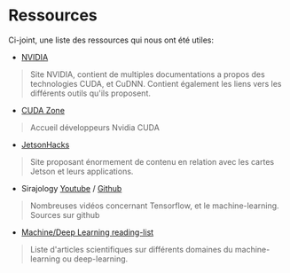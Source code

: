 # Ressources
Ci-joint, une liste des ressources qui nous ont été utiles:  

* [NVIDIA](http://www.nvidia.fr/page/home.html)  
> Site NVIDIA, contient de multiples documentations a propos des technologies CUDA, et CuDNN. 
Contient également les liens vers les différents outils qu'ils proposent.  

* [CUDA Zone](https://developer.nvidia.com/cuda-zone)
> Accueil développeurs Nvidia CUDA  

* [JetsonHacks](http://www.jetsonhacks.com/)  
> Site proposant énormement de contenu en relation avec les cartes Jetson et leurs applications.  

* Sirajology [Youtube](https://www.youtube.com/channel/UCWN3xxRkmTPmbKwht9FuE5A) / [Github](https://github.com/llSourcell)  
> Nombreuses vidéos concernant Tensorflow, et le machine-learning. Sources sur github  

* [Machine/Deep Learning reading-list](http://deeplearning.net/reading-list/)
> Liste d'articles scientifiques sur différents domaines du machine-learning ou deep-learning.

